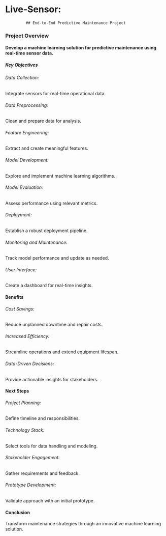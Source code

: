 # Live-Sensor:
             ## End-to-End Predictive Maintenance Project
### Project Overview
#### Develop a machine learning solution for predictive maintenance using real-time sensor data.
##### Key Objectives
###### Data Collection: 
Integrate sensors for real-time operational data.
###### Data Preprocessing:
Clean and prepare data for analysis.
###### Feature Engineering:
Extract and create meaningful features.
###### Model Development:
Explore and implement machine learning algorithms.
###### Model Evaluation: 
Assess performance using relevant metrics.
###### Deployment: 
Establish a robust deployment pipeline.
###### Monitoring and Maintenance:
Track model performance and update as needed.
###### User Interface:

Create a dashboard for real-time insights.
#### Benefits
###### Cost Savings:
Reduce unplanned downtime and repair costs.
###### Increased Efficiency: 
Streamline operations and extend equipment lifespan.
###### Data-Driven Decisions:
Provide actionable insights for stakeholders.
#### Next Steps
###### Project Planning: 
Define timeline and responsibilities.
###### Technology Stack: 
Select tools for data handling and modeling.
###### Stakeholder Engagement: 
Gather requirements and feedback.
###### Prototype Development: 
Validate approach with an initial prototype.
#### Conclusion
Transform maintenance strategies through an innovative machine learning solution.
